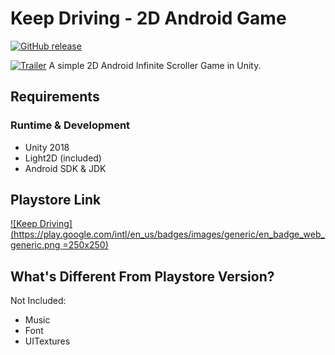 # Keep Driving - 2D Android Game
[![GitHub release](https://img.shields.io/github/release/rocksdanister/keepdriving.svg)](https://github.com/rocksdanister/KeepDriving/releases)

[![Trailer](https://i.imgur.com/SpvCOsW.png)](https://youtu.be/NnTo1cddtJ0 "demo")
A simple 2D Android Infinite Scroller Game in Unity.

## Requirements
### Runtime & Development
- Unity 2018
- Light2D (included)
- Android SDK & JDK

## Playstore Link
[![Keep Driving](https://play.google.com/intl/en_us/badges/images/generic/en_badge_web_generic.png =250x250)](https://play.google.com/store/apps/details?id=com.Rocksdanister.KeepDriving)

## What's Different From Playstore Version?
Not Included:
- Music
- Font
- UITextures

